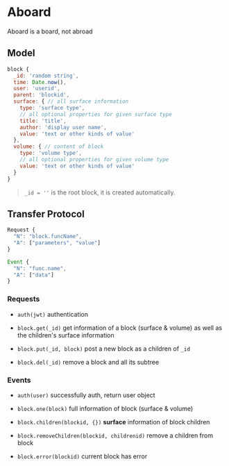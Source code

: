 # Aboard

Aboard is a board, not abroad

## Model

```js
block {
  _id: 'random string',
  time: Date.now(),
  user: 'userid',
  parent: 'blockid',
  surface: { // all surface information
    type: 'surface type',
    // all optional properties for given surface type
    title: 'title',
    author: 'display user name',
    value: 'text or other kinds of value'
  },
  volume: { // content of block
    type: 'volume type',
    // all optional properties for given volume type
    value: 'text or other kinds of value'
  }
}
```

> `_id = ''` is the root block, it is created automatically.

## Transfer Protocol

```js
Request {
  "N": "block.funcName",
  "A": ["parameters", "value"]
}

Event {
  "N": "func.name",
  "A": ["data"]
}
```

### Requests

- `auth(jwt)` authentication

- `block.get(_id)` get information of a block (surface & volume) as well as the children's surface information
- `block.put(_id, block)` post a new block as a children of `_id`
- `block.del(_id)` remove a block and all its subtree

### Events

- `auth(user)` successfully auth, return user object

- `block.one(block)` full information of block (surface & volume)
- `block.children(blockid, {})` **surface** information of block children
- `block.removeChildren(blockid, childrenid)` remove a children from block
- `block.error(blockid)` current block has error
